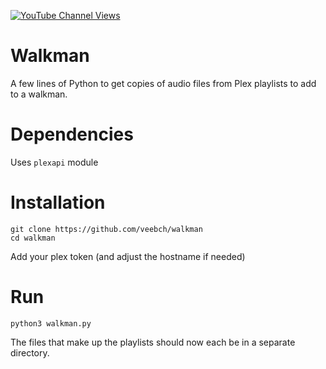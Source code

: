 [![YouTube Channel Views](https://img.shields.io/youtube/channel/views/UCz5BOU9J9pB_O0B8-rDjCWQ?label=YouTube&style=social)](https://www.youtube.com/channel/UCz5BOU9J9pB_O0B8-rDjCWQ)

# Walkman

A few lines of Python to get copies of audio files from Plex playlists to add to a walkman.

# Dependencies

Uses `plexapi` module

# Installation 

    git clone https://github.com/veebch/walkman
    cd walkman

Add your plex token (and adjust the hostname if needed)

# Run 

`python3 walkman.py`

The files that make up the playlists should now each be in a separate directory.
